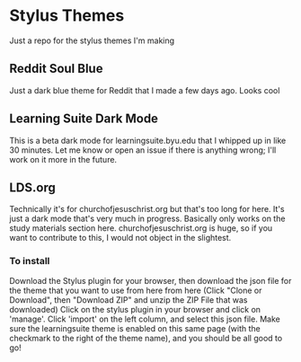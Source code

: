# Stylus Themes
Just a repo for the stylus themes I'm making

## Reddit Soul Blue
Just a dark blue theme for Reddit that I made a few days ago. Looks cool

## Learning Suite Dark Mode
This is a beta dark mode for learningsuite.byu.edu that I whipped up in like 30 minutes. Let me know or open an issue if there is anything wrong; I'll work on it more in the future.

## LDS.org
Technically it's for churchofjesuschrist.org but that's too long for here. It's just a dark mode that's very much in progress. Basically only works on the study materials section here. churchofjesuschrist.org is huge, so if you want to contribute to this, I would not object in the slightest.

### To install
Download the Stylus plugin for your browser, then download the json file for the theme that you want to use from here from here (Click "Clone or Download", then "Download ZIP" and unzip the ZIP File that was downloaded)
Click on the stylus plugin in your browser and click on 'manage'. Click 'import' on the left column, and select this json file. Make sure the learningsuite theme is enabled on this same page (with the checkmark to the right of the theme name), and you should be all good to go!

